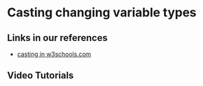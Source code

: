 # Casting changing variable types



## Links in our references

- [casting in w3schools.com](https://www.w3schools.com/python/python_casting.asp)

## Video Tutorials
